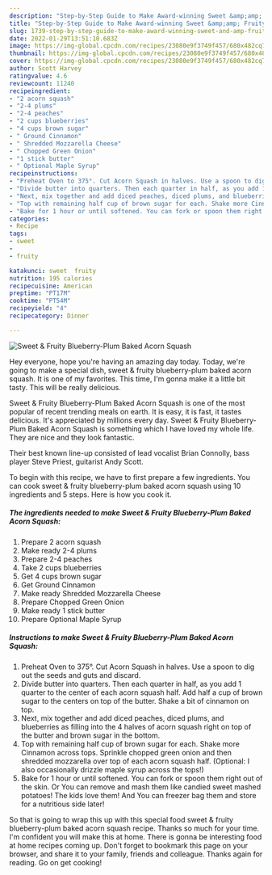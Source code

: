 ```yaml
---
description: "Step-by-Step Guide to Make Award-winning Sweet &amp;amp; Fruity Blueberry-Plum Baked Acorn Squash"
title: "Step-by-Step Guide to Make Award-winning Sweet &amp;amp; Fruity Blueberry-Plum Baked Acorn Squash"
slug: 1739-step-by-step-guide-to-make-award-winning-sweet-and-amp-fruity-blueberry-plum-baked-acorn-squash
date: 2022-01-29T13:51:10.683Z
image: https://img-global.cpcdn.com/recipes/23080e9f3749f457/680x482cq70/sweet-fruity-blueberry-plum-baked-acorn-squash-recipe-main-photo.jpg
thumbnail: https://img-global.cpcdn.com/recipes/23080e9f3749f457/680x482cq70/sweet-fruity-blueberry-plum-baked-acorn-squash-recipe-main-photo.jpg
cover: https://img-global.cpcdn.com/recipes/23080e9f3749f457/680x482cq70/sweet-fruity-blueberry-plum-baked-acorn-squash-recipe-main-photo.jpg
author: Scott Harvey
ratingvalue: 4.6
reviewcount: 11240
recipeingredient:
- "2 acorn squash"
- "2-4 plums"
- "2-4 peaches"
- "2 cups blueberries"
- "4 cups brown sugar"
- " Ground Cinnamon"
- " Shredded Mozzarella Cheese"
- " Chopped Green Onion"
- "1 stick butter"
- " Optional Maple Syrup"
recipeinstructions:
- "Preheat Oven to 375°. Cut Acorn Squash in halves. Use a spoon to dig out the seeds and guts and discard."
- "Divide butter into quarters. Then each quarter in half, as you add 1 quarter to the center of each acorn squash half. Add half a cup of brown sugar to the centers on top of the butter. Shake a bit of cinnamon on top."
- "Next, mix together and add diced peaches, diced plums, and blueberries as filling into the 4 halves of acorn squash right on top of the butter and brown sugar in the bottom."
- "Top with remaining half cup of brown sugar for each. Shake more Cinnamon across tops. Sprinkle chopped green onion and then shredded mozzarella over top of each acorn squash half. (Optional: I also occasionally drizzle maple syrup across the tops!)"
- "Bake for 1 hour or until softened. You can fork or spoon them right out of the skin. Or You can remove and mash them like candied sweet mashed potatoes! The kids love them! And You can freezer bag them and store for a nutritious side later!"
categories:
- Recipe
tags:
- sweet
- 
- fruity

katakunci: sweet  fruity 
nutrition: 195 calories
recipecuisine: American
preptime: "PT17M"
cooktime: "PT54M"
recipeyield: "4"
recipecategory: Dinner

---
```



![Sweet &amp; Fruity Blueberry-Plum Baked Acorn Squash](https://img-global.cpcdn.com/recipes/23080e9f3749f457/680x482cq70/sweet-fruity-blueberry-plum-baked-acorn-squash-recipe-main-photo.jpg)

Hey everyone, hope you're having an amazing day today. Today, we're going to make a special dish, sweet &amp; fruity blueberry-plum baked acorn squash. It is one of my favorites. This time, I'm gonna make it a little bit tasty. This will be really delicious.

Sweet &amp; Fruity Blueberry-Plum Baked Acorn Squash is one of the most popular of recent trending meals on earth. It is easy, it is fast, it tastes delicious. It's appreciated by millions every day. Sweet &amp; Fruity Blueberry-Plum Baked Acorn Squash is something which I have loved my whole life. They are nice and they look fantastic.

Their best known line-up consisted of lead vocalist Brian Connolly, bass player Steve Priest, guitarist Andy Scott.


To begin with this recipe, we have to first prepare a few ingredients. You can cook sweet &amp; fruity blueberry-plum baked acorn squash using 10 ingredients and 5 steps. Here is how you cook it.

<!--inarticleads1-->

##### The ingredients needed to make Sweet &amp; Fruity Blueberry-Plum Baked Acorn Squash:

1. Prepare 2 acorn squash
1. Make ready 2-4 plums
1. Prepare 2-4 peaches
1. Take 2 cups blueberries
1. Get 4 cups brown sugar
1. Get  Ground Cinnamon
1. Make ready  Shredded Mozzarella Cheese
1. Prepare  Chopped Green Onion
1. Make ready 1 stick butter
1. Prepare  Optional Maple Syrup




<!--inarticleads2-->

##### Instructions to make Sweet &amp; Fruity Blueberry-Plum Baked Acorn Squash:

1. Preheat Oven to 375°. Cut Acorn Squash in halves. Use a spoon to dig out the seeds and guts and discard.
1. Divide butter into quarters. Then each quarter in half, as you add 1 quarter to the center of each acorn squash half. Add half a cup of brown sugar to the centers on top of the butter. Shake a bit of cinnamon on top.
1. Next, mix together and add diced peaches, diced plums, and blueberries as filling into the 4 halves of acorn squash right on top of the butter and brown sugar in the bottom.
1. Top with remaining half cup of brown sugar for each. Shake more Cinnamon across tops. Sprinkle chopped green onion and then shredded mozzarella over top of each acorn squash half. (Optional: I also occasionally drizzle maple syrup across the tops!)
1. Bake for 1 hour or until softened. You can fork or spoon them right out of the skin. Or You can remove and mash them like candied sweet mashed potatoes! The kids love them! And You can freezer bag them and store for a nutritious side later!




So that is going to wrap this up with this special food sweet &amp; fruity blueberry-plum baked acorn squash recipe. Thanks so much for your time. I'm confident you will make this at home. There is gonna be interesting food at home recipes coming up. Don't forget to bookmark this page on your browser, and share it to your family, friends and colleague. Thanks again for reading. Go on get cooking!
